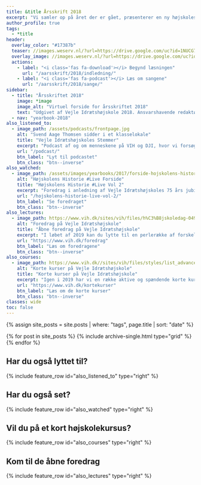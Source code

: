 ```yaml
---
title: &title Årsskrift 2018
excerpt: "Vi samler op på året der er gået, præsenterer en ny højskolesang, fortæller endnu mere om højskolens historie gennem spændende erindringer, giver indblik i pædagogikken og glæder os over starten på bygningen af vores svømmesø."
author_profile: true
tags:
  - *title
header:
  overlay_color: "#17387b"
  teaser: //images.weserv.nl/?url=https://drive.google.com/uc?id=1NUCG7gUN2Skhi1mEPKbhGmp2-ukDlrR6&w=300
  overlay_image: //images.weserv.nl/?url=https://drive.google.com/uc?id=1NUCG7gUN2Skhi1mEPKbhGmp2-ukDlrR6&w&w=2000
  actions:
    - label: "<i class='fas fa-download'></i> Begynd læsningen"
      url: "/aarsskrift/2018/indledning/"
    - label: "<i class='fas fa-podcast'></i> Læs om sangene"
      url: "/aarsskrift/2018/sange/"
sidebar:
  - title: "Årsskriftet 2018"
    image: *image
    image_alt: "Virtuel forside for årsskriftet 2018"
    text: "Udgivet af Vejle Idrætshøjskole 2018. Ansvarshavende redaktør: Lars Olesen, viceforstander."
  - nav: "yearbook-2018"
also_listened_to:
  - image_path: /assets/podcasts/frontpage.jpg
    alt: "Svend Aage Thomsen sidder i et klasselokale"
    title: "Vejle Idrætshøjskoles Stemmer"
    excerpt: "Podcast af og om menneskene på VIH og DJI, hvor vi forsøger at gøre os klogere på højskolen."
    url: "/podcast/"
    btn_label: "Lyt til podcastet"
    btn_class: "btn--inverse"
also_watched:
  - image_path: /assets/images/yearbooks/2017/forside-hojskolens-historie-live.png
    alt: "Højskolens Historie #Live Forside"
    title: "Højskolens Historie #Live Vol 2"
    excerpt: "Foredrag i anledning af Vejle Idrætshøjskoles 75 års jubilæum. I Vejle Idrætshøjskoles Historie #Live Vol 2 var der besøg på scenen af en masse af de personligheder, der har været med til at skabe højskolen."
    url: "/hojskolens-historie-live-vol-2/"
    btn_label: "Se foredraget"
    btn_class: "btn--inverse"
also_lectures:
  - image_path: https://www.vih.dk/sites/vih/files/h%C3%B8jskoledag-049.JPG
    alt: "Foredrag på Vejle Idrætshøjskole"
    title: "Åbne foredrag på Vejle Idrætshøjskole"
    excerpt: "I løbet af 2019 kan du lytte til en perlerække af forskellige foredrag. **Husk at du som medlem af fonden kommer gratis ind til foredragene**."
    url: "https://www.vih.dk/foredrag"
    btn_label: "Læs om foredragene"
    btn_class: "btn--inverse"
also_courses:
  - image_path: https://www.vih.dk//sites/vih/files/styles/list_advanced/public/20140520-20140520-2k2a7608-233.jpg
    alt: "Korte kurser på Vejle Idrætshøjskole"
    title: "Korte kurser på Vejle Idrætshøjskole"
    excerpt: "Igen i 2019 har vi en række aktive og spændende korte kurser. Du kan komme på havkajakkursus, body & mind, familiekurser, golfkurser, fitness, mountainbike, outdoor og bootcamp."
    url: "https://www.vih.dk/kortekurser"
    btn_label: "Læs om de korte kurser"
    btn_class: "btn--inverse"
classes: wide
toc: false
---
```


{% assign site_posts = site.posts | where: "tags", page.title | sort: "date" %}

{% for post in site_posts %}
  {% include archive-single.html type="grid" %}
{% endfor %}

<div style="clear: both;">

<h2>Har du også lyttet til?</h2>

{% include feature_row id="also_listened_to" type="right" %}

<h2>Har du også set?</h2>

{% include feature_row id="also_watched" type="right" %}

<h2>Vil du på et kort højskolekursus?</h2>

{% include feature_row id="also_courses" type="right" %}

<h2>Kom til de åbne foredrag</h2>

{% include feature_row id="also_lectures" type="right" %}

</div>
